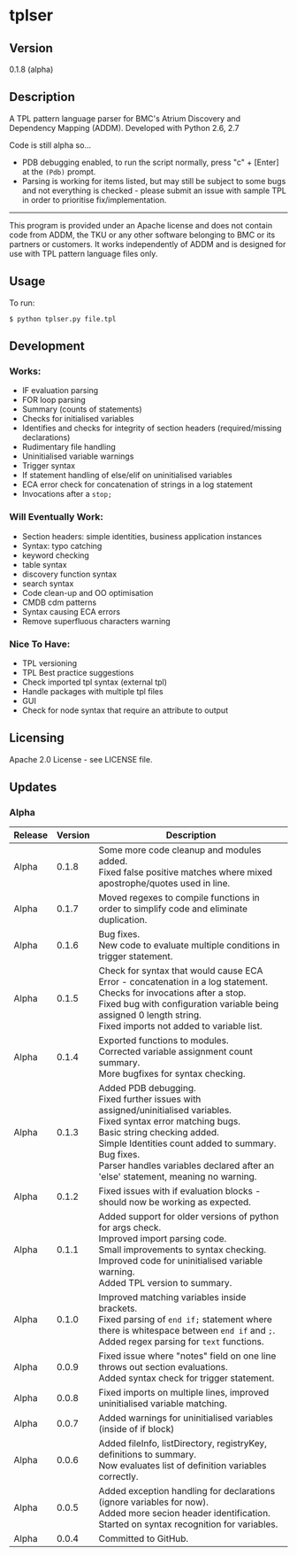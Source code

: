 # tplser

## Version

0.1.8 (alpha)

## Description

A TPL pattern language parser for BMC's Atrium Discovery and Dependency Mapping (ADDM). Developed with Python 2.6, 2.7

Code is still alpha so...
- PDB debugging enabled, to run the script normally, press "c" + [Enter] at the `(Pdb)` prompt.
- Parsing is working for items listed, but may still be subject to some bugs and not everything is checked - please submit an issue with sample TPL in order to prioritise fix/implementation.

---

This program is provided under an Apache license and does not contain code from ADDM, the TKU or any other software belonging to BMC or its partners or customers. It works independently of ADDM and is designed for use with TPL pattern language files only.

## Usage

To run:

```
$ python tplser.py file.tpl
```

## Development

### Works:

* IF evaluation parsing
* FOR loop parsing
* Summary (counts of statements)
* Checks for initialised variables
* Identifies and checks for integrity of section headers (required/missing declarations)
* Rudimentary file handling
* Uninitialised variable warnings
* Trigger syntax
* If statement handling of else/elif on uninitialised variables
* ECA error check for concatenation of strings in a log statement
* Invocations after a `stop;`

### Will Eventually Work:

* Section headers: simple identities, business application instances
* Syntax: typo catching
* keyword checking
* table syntax
* discovery function syntax
* search syntax
* Code clean-up and OO optimisation
* CMDB cdm patterns
* Syntax causing ECA errors
* Remove superfluous characters warning

### Nice To Have:

* TPL versioning
* TPL Best practice suggestions
* Check imported tpl syntax (external tpl)
* Handle packages with multiple tpl files
* GUI
* Check for node syntax that require an attribute to output

## Licensing

Apache 2.0 License - see LICENSE file.

## Updates

### Alpha

| Release | Version | Description |
| --- | --- | --- |
| Alpha | 0.1.8 | Some more code cleanup and modules added.<br>Fixed false positive matches where mixed apostrophe/quotes used in line. |
| Alpha | 0.1.7 | Moved regexes to compile functions in order to simplify code and eliminate duplication. |
| Alpha | 0.1.6 | Bug fixes.<br>New code to evaluate multiple conditions in trigger statement. |
| Alpha | 0.1.5 | Check for syntax that would cause ECA Error - concatenation in a log statement.<br>Checks for invocations after a stop.<br>Fixed bug with configuration variable being assigned 0 length string.<br>Fixed imports not added to variable list. |
| Alpha | 0.1.4 | Exported functions to modules.<br>Corrected variable assignment count summary.<br>More bugfixes for syntax checking. |
| Alpha | 0.1.3 | Added PDB debugging.<br>Fixed further issues with assigned/uninitialised variables.<br>Fixed syntax error matching bugs.<br>Basic string checking added.<br>Simple Identities count added to summary. Bug fixes.<br>Parser handles variables declared after an 'else' statement, meaning no warning. |
| Alpha | 0.1.2 | Fixed issues with if evaluation blocks - should now be working as expected. |
| Alpha | 0.1.1 | Added support for older versions of python for args check.<br>Improved import parsing code.<br>Small improvements to syntax checking.<br>Improved code for uninitialised variable warning.<br>Added TPL version to summary. |
| Alpha | 0.1.0 | Improved matching variables inside brackets.<br>Fixed parsing of `end if;` statement where there is whitespace between `end if` and `;`.<br>Added regex parsing for `text` functions. |
| Alpha | 0.0.9 | Fixed issue where "notes" field on one line throws out section evaluations.<br>Added syntax check for trigger statement. |
| Alpha | 0.0.8 | Fixed imports on multiple lines, improved uninitialised variable matching. |
| Alpha | 0.0.7 | Added warnings for uninitialised variables (inside of if block) |
| Alpha | 0.0.6 | Added fileInfo, listDirectory, registryKey, definitions to summary.<br>Now evaluates list of definition variables correctly. |
| Alpha | 0.0.5 | Added exception handling for declarations (ignore variables for now).<br>Added more secion header identification.<br>Started on syntax recognition for variables. |
| Alpha | 0.0.4 | Committed to GitHub. |

